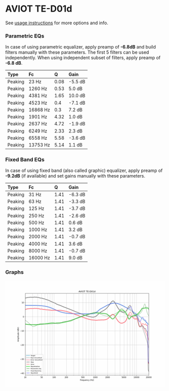 # AVIOT TE-D01d
See [usage instructions](https://github.com/jaakkopasanen/AutoEq#usage) for more options and info.

### Parametric EQs
In case of using parametric equalizer, apply preamp of **-6.8dB** and build filters manually
with these parameters. The first 5 filters can be used independently.
When using independent subset of filters, apply preamp of **-6.8 dB**.

| Type    | Fc       |    Q | Gain    |
|:--------|:---------|:-----|:--------|
| Peaking | 23 Hz    | 0.08 | -5.5 dB |
| Peaking | 1260 Hz  | 0.53 | 5.0 dB  |
| Peaking | 4381 Hz  | 1.65 | 10.0 dB |
| Peaking | 4523 Hz  | 0.4  | -7.1 dB |
| Peaking | 16868 Hz | 0.3  | 7.2 dB  |
| Peaking | 1901 Hz  | 4.32 | 1.0 dB  |
| Peaking | 2637 Hz  | 4.72 | -1.9 dB |
| Peaking | 6249 Hz  | 2.33 | 2.3 dB  |
| Peaking | 6558 Hz  | 5.58 | -3.6 dB |
| Peaking | 13753 Hz | 5.14 | 1.1 dB  |

### Fixed Band EQs
In case of using fixed band (also called graphic) equalizer, apply preamp of **-9.2dB**
(if available) and set gains manually with these parameters.

| Type    | Fc       |    Q | Gain    |
|:--------|:---------|:-----|:--------|
| Peaking | 31 Hz    | 1.41 | -6.3 dB |
| Peaking | 63 Hz    | 1.41 | -3.3 dB |
| Peaking | 125 Hz   | 1.41 | -3.7 dB |
| Peaking | 250 Hz   | 1.41 | -2.6 dB |
| Peaking | 500 Hz   | 1.41 | 0.6 dB  |
| Peaking | 1000 Hz  | 1.41 | 3.2 dB  |
| Peaking | 2000 Hz  | 1.41 | -0.7 dB |
| Peaking | 4000 Hz  | 1.41 | 3.6 dB  |
| Peaking | 8000 Hz  | 1.41 | -0.7 dB |
| Peaking | 16000 Hz | 1.41 | 9.0 dB  |

### Graphs
![](./AVIOT%20TE-D01d.png)